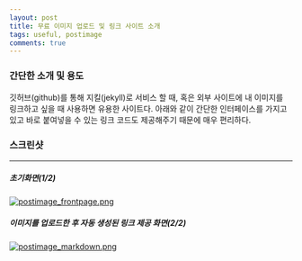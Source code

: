 ```yaml
---
layout: post
title: 무료 이미지 업로드 및 링크 사이트 소개
tags: useful, postimage
comments: true
---
```

### 간단한 소개 및 용도
깃허브(github)를 통해 지킬(jekyll)로 서비스 할 때, 혹은 외부 사이트에 내 이미지를 링크하고 싶을 때 사용하면 유용한 사이트다. 아래와 같이 간단한 인터페이스를 가지고 있고 바로 붙여넣을 수 있는 링크 코드도 제공해주기 때문에 매우 편리하다.

### 스크린샷
---
##### **초기화면(1/2)**
[![postimage_frontpage.png](https://s26.postimg.org/m4xnusc8p/postimage_frontpage.png)](https://postimg.org/image/54erm3z79/)

##### **이미지를 업로드한 후 자동 생성된 링크 제공 화면(2/2)**
[![postimage_markdown.png](https://s26.postimg.org/miyzudwc9/postimage_markdown.png)](https://postimg.org/image/rhmi8x051/)
